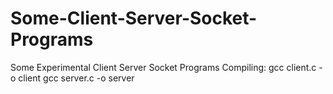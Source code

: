# Some-Client-Server-Socket-Programs
Some Experimental Client Server Socket Programs
Compiling:
gcc client.c -o client
gcc server.c -o server
